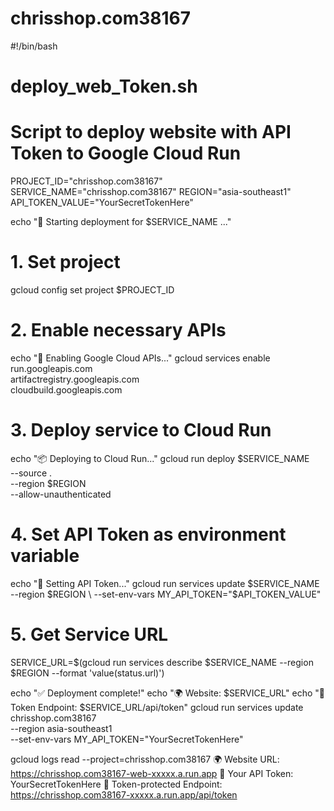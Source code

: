 # chrisshop.com38167
 #!/bin/bash
# deploy_web_Token.sh
# Script to deploy website with API Token to Google Cloud Run

PROJECT_ID="chrisshop.com38167"
SERVICE_NAME="chrisshop.com38167"
REGION="asia-southeast1"
API_TOKEN_VALUE="YourSecretTokenHere"

echo "🚀 Starting deployment for $SERVICE_NAME ..."

# 1. Set project
gcloud config set project $PROJECT_ID

# 2. Enable necessary APIs
echo "📡 Enabling Google Cloud APIs..."
gcloud services enable run.googleapis.com \
    artifactregistry.googleapis.com \
    cloudbuild.googleapis.com

# 3. Deploy service to Cloud Run
echo "📦 Deploying to Cloud Run..."
gcloud run deploy $SERVICE_NAME \
    --source . \
    --region $REGION \
    --allow-unauthenticated

# 4. Set API Token as environment variable
echo "🔑 Setting API Token..."
gcloud run services update $SERVICE_NAME \
    --region $REGION \
    --set-env-vars MY_API_TOKEN="$API_TOKEN_VALUE"

# 5. Get Service URL
SERVICE_URL=$(gcloud run services describe $SERVICE_NAME --region $REGION --format 'value(status.url)')

echo "✅ Deployment complete!"
echo "🌍 Website: $SERVICE_URL"
echo "🔑 Token Endpoint: $SERVICE_URL/api/token"
gcloud run services update chrisshop.com38167\
  --region asia-southeast1 \
  --set-env-vars MY_API_TOKEN="YourSecretTokenHere"
  
  gcloud logs read --project=chrisshop.com38167
  🌍 Website URL: https://chrisshop.com38167-web-xxxxx.a.run.app
🔑 Your API Token: YourSecretTokenHere
🔗 Token-protected Endpoint: https://chrisshop.com38167-xxxxx.a.run.app/api/token
